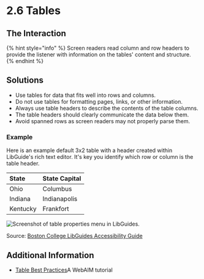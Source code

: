 # 2.6 Tables

## The Interaction

{% hint style="info" %}
Screen readers read column and row headers to provide the listener with information on the tables' content and structure. 
{% endhint %}

## Solutions

* Use tables for data that fits well into rows and columns.
* Do not use tables for formatting pages, links, or other information. 
* Always use table headers to describe the contents of the table columns.
* The table headers should clearly communicate the data below them.
* Avoid spanned rows as screen readers may not properly parse them.

### Example

Here is an example default 3x2 table with a header created within LibGuide's rich text editor. It's key you identify which row or column is the table header.

| State | State Capital |
| :--- | :--- |
| Ohio | Columbus |
| Indiana | Indianapolis |
| Kentucky | Frankfort |

![Screenshot of table properties menu in LibGuides.](http://s3.amazonaws.com/libapps/accounts/3908/images/lg-tableheader.png)

Source: [Boston College LibGuides Accessibility Guide](http://libguides.bc.edu/guidestandards/accessibility)

## Additional Information

* [Table Best Practices](http://webaim.org/techniques/tables/)A WebAIM tutorial

